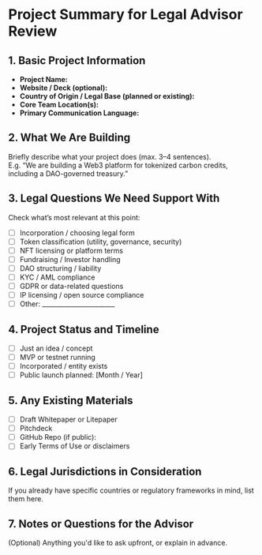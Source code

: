 # Project Summary for Legal Advisor Review

## 1. Basic Project Information

- **Project Name:**  
- **Website / Deck (optional):**  
- **Country of Origin / Legal Base (planned or existing):**  
- **Core Team Location(s):**  
- **Primary Communication Language:**  

## 2. What We Are Building

Briefly describe what your project does (max. 3–4 sentences).  
E.g. “We are building a Web3 platform for tokenized carbon credits, including a DAO-governed treasury.”

## 3. Legal Questions We Need Support With

Check what’s most relevant at this point:

- [ ] Incorporation / choosing legal form  
- [ ] Token classification (utility, governance, security)  
- [ ] NFT licensing or platform terms  
- [ ] Fundraising / Investor handling  
- [ ] DAO structuring / liability  
- [ ] KYC / AML compliance  
- [ ] GDPR or data-related questions  
- [ ] IP licensing / open source compliance  
- [ ] Other: _______________________

## 4. Project Status and Timeline

- [ ] Just an idea / concept  
- [ ] MVP or testnet running  
- [ ] Incorporated / entity exists  
- [ ] Public launch planned: [Month / Year]

## 5. Any Existing Materials

- [ ] Draft Whitepaper or Litepaper  
- [ ] Pitchdeck  
- [ ] GitHub Repo (if public):  
- [ ] Early Terms of Use or disclaimers  

## 6. Legal Jurisdictions in Consideration

If you already have specific countries or regulatory frameworks in mind, list them here.

## 7. Notes or Questions for the Advisor

(Optional) Anything you'd like to ask upfront, or explain in advance.